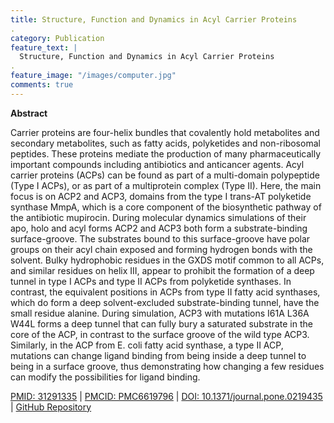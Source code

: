 ```yaml
---
title: Structure, Function and Dynamics in Acyl Carrier Proteins
.
category: Publication
feature_text: |
  Structure, Function and Dynamics in Acyl Carrier Proteins
.
feature_image: "/images/computer.jpg"
comments: true
---
```


**Abstract**

Carrier proteins are four-helix bundles that covalently hold metabolites and secondary metabolites, such as fatty acids, polyketides and non-ribosomal peptides. These proteins mediate the production of many pharmaceutically important compounds including antibiotics and anticancer agents. Acyl carrier proteins (ACPs) can be found as part of a multi-domain polypeptide (Type I ACPs), or as part of a multiprotein complex (Type II). Here, the main focus is on ACP2 and ACP3, domains from the type I trans-AT polyketide synthase MmpA, which is a core component of the biosynthetic pathway of the antibiotic mupirocin. During molecular dynamics simulations of their apo, holo and acyl forms ACP2 and ACP3 both form a substrate-binding surface-groove. The substrates bound to this surface-groove have polar groups on their acyl chain exposed and forming hydrogen bonds with the solvent. Bulky hydrophobic residues in the GXDS motif common to all ACPs, and similar residues on helix III, appear to prohibit the formation of a deep tunnel in type I ACPs and type II ACPs from polyketide synthases. In contrast, the equivalent positions in ACPs from type II fatty acid synthases, which do form a deep solvent-excluded substrate-binding tunnel, have the small residue alanine. During simulation, ACP3 with mutations I61A L36A W44L forms a deep tunnel that can fully bury a saturated substrate in the core of the ACP, in contrast to the surface groove of the wild type ACP3. Similarly, in the ACP from E. coli fatty acid synthase, a type II ACP, mutations can change ligand binding from being inside a deep tunnel to being in a surface groove, thus demonstrating how changing a few residues can modify the possibilities for ligand binding.

[PMID: 31291335](https://www.ncbi.nlm.nih.gov/pubmed/31291335) | [PMCID: PMC6619796](https://www.ncbi.nlm.nih.gov/pmc/articles/PMC6619796/) | [DOI: 10.1371/journal.pone.0219435](https://doi.org/10.1371/journal.pone.0219435) | [GitHub Repository](https://github.com/rohitfarmer/acp-dynamics)